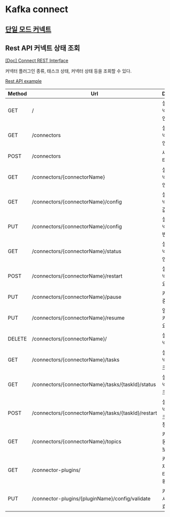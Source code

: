 
# Kafka connect

## [단일 모드 커넥트](./standalone.md)

## Rest API 커넥트 상태 조회

[[Doc] Connect REST Interface](https://docs.confluent.io/platform/current/connect/references/restapi.html)

커넥터 플러그인 종류, 태스크 상태, 커넥터 상태 등을 조회할 수 있다.

[Rest API example](./rest-api-example.md)

| Method | Url                                                 | Description           |
| ------ | --------------------------------------------------- | --------------------- |
| GET    | /                                                   | 실행 중인 커넥트 정보 확인       |
| GET    | /connectors                                         | 실행 중인 커넥터 이름 확인       |
| POST   | /connectors                                         | 새로운 커넥터 생성 요청         |
| GET    | /connectors/{connectorName}                         | 실행 중인 커넥터 정보 확인       |
| GET    | /connectors/{connectorName}/config                  | 실행 중인 커넥터의 설정값 확인     |
| PUT    | /connectors/{connectorName}/config                  | 실행 중인 커넥터 설정값 변경 요청   |
| GET    | /connectors/{connectorName}/status                  | 실행 중인 커넥터 상태 확인       |
| POST   | /connectors/{connectorName}/restart                 | 실행 중인 커넥터 재시작 요청      |
| PUT    | /connectors/{connectorName}/pause                   | 커넥터 일시 중시 요청          |
| PUT    | /connectors/{connectorName}/resume                  | 일시 중지된 커넥터 실행 요청      |
| DELETE | /connectors/{connectorName}/                        | 실행 중인 커넥터 종료          |
| GET    | /connectors/{connectorName}/tasks                   | 실행 중인 커넥터의 태스크 정보 확인  |
| GET    | /connectors/{connectorName}/tasks/{taskId}/status  | 실행 중인 커넥터의 태스크 상태 확인  |
| POST   | /connectors/{connectorName}/tasks/{taskId}/restart | 실행 중인 커넥터의 태스크 재시작 요청 |
| GET    | /connectors/{connectorName}/topics                  | 커넥터별 연동된 토픽 정보 확인     |
| GET    | /connector-plugins/                                 | 커넥트에 존재하는 커넥터 플러그인 확인 |
| PUT    | /connector-plugins/{pluginName}/config/validate     | 커넥터 생성 시 설정값 유효 여부 확인 |

